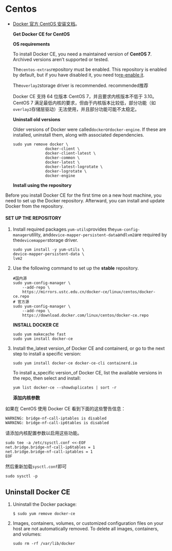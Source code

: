 # Centos

* [Docker 官方 CentOS 安装文档](https://docs.docker.com/install/linux/docker-ce/centos/)。

  **Get Docker CE for CentOS**

  **OS requirements**

  To install Docker CE, you need a maintained version of **CentOS 7**. Archived versions aren’t supported or tested.

  The`centos-extras`repository must be enabled. This repository is enabled by default, but if you have disabled it, you need to[re-enable it](https://wiki.centos.org/AdditionalResources/Repositories).

  The`overlay2`storage driver is recommended. recommended推荐

  Docker CE 支持 64 位版本 CentOS 7，并且要求内核版本不低于 3.10。 CentOS 7 满足最低内核的要求，但由于内核版本比较低，部分功能（如`overlay2`存储层驱动）无法使用，并且部分功能可能不太稳定。

  **Uninstall old versions**

  Older versions of Docker were called`docker`or`docker-engine`. If these are installed, uninstall them, along with associated dependencies.

  ```text
  sudo yum remove docker \
                docker-client \
                docker-client-latest \
                docker-common \
                docker-latest \
                docker-latest-logrotate \
                docker-logrotate \
                docker-engine
  ```

  **Install using the repository**

Before you install Docker CE for the first time on a new host machine, you need to set up the Docker repository. Afterward, you can install and update Docker from the repository.

#### SET UP THE REPOSITORY

1. Install required packages.`yum-utils`provides the`yum-config-manager`utility, and`device-mapper-persistent-data`and`lvm2`are required by the`devicemapper`storage driver.

   ```text
   sudo yum install -y yum-utils \
   device-mapper-persistent-data \
   lvm2
   ```

2. Use the following command to set up the **stable** repository.

   ```text
   #国内源
   sudo yum-config-manager \
       --add-repo \
       https://mirrors.ustc.edu.cn/docker-ce/linux/centos/docker-ce.repo
   # 官方源
   sudo yum-config-manager \
       --add-repo \
       https://download.docker.com/linux/centos/docker-ce.repo
   ```

   **INSTALL DOCKER CE**

   ```text
   sudo yum makecache fast
   sudo yum install docker-ce
   ```

3. Install the_latest version_of Docker CE and containerd, or go to the next step to install a specific version:

   ```text
   sudo yum install docker-ce docker-ce-cli containerd.io
   ```

   To install a_specific version_of Docker CE, list the available versions in the repo, then select and install:

   ```text
   yum list docker-ce --showduplicates | sort -r
   ```

   **添加内核参数**

如果在 CentOS 使用 Docker CE 看到下面的这些警告信息：

```text
WARNING: bridge-nf-call-iptables is disabled
WARNING: bridge-nf-call-ip6tables is disabled
```

请添加内核配置参数以启用这些功能。

```text
sudo tee -a /etc/sysctl.conf <<-EOF
net.bridge.bridge-nf-call-ip6tables = 1
net.bridge.bridge-nf-call-iptables = 1
EOF
```

然后重新加载`sysctl.conf`即可

```text
sudo sysctl -p
```

## **Uninstall Docker CE**

1. Uninstall the Docker package:

   ```text
   $ sudo yum remove docker-ce
   ```

2. Images, containers, volumes, or customized configuration files on your host are not automatically removed. To delete all images, containers, and volumes:

   ```text
   sudo rm -rf /var/lib/docker
   ```

